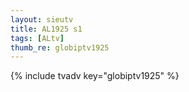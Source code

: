 ```yaml
--- 
layout: sieutv
title: AL1925 s1
tags: [ALtv]
thumb_re: globiptv1925
---
```

{% include tvadv key="globiptv1925" %} 
